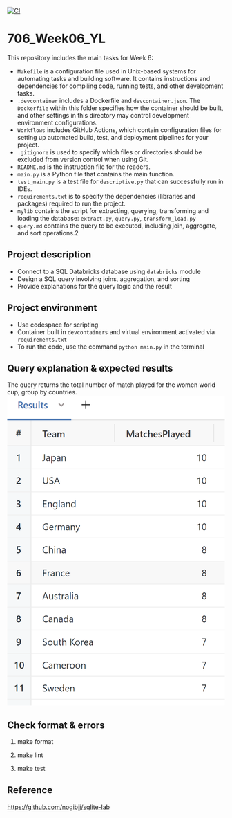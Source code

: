 [![CI](https://github.com/nogibjj/706_Week01_YL/actions/workflows/cicd.yml/badge.svg)](https://github.com/nogibjj/706_Week01_YL/actions/workflows/cicd.yml)

# 706_Week06_YL

This repository includes the main tasks for Week 6:

* `Makefile` is a configuration file used in Unix-based systems for automating tasks and building software. It contains instructions and dependencies for compiling code, running tests, and other development tasks.
* `.devcontainer` includes a Dockerfile and `devcontainer.json`. The `Dockerfile` within this folder specifies how the container should be built, and other settings in this directory may control development environment configurations.
* `Workflows` includes GitHub Actions, which contain configuration files for setting up automated build, test, and deployment pipelines for your project.
* `.gitignore` is used to specify which files or directories should be excluded from version control when using Git.
* `README.md` is the instruction file for the readers.
* `main.py` is a Python file that contains the main function.
* `test_main.py`  is a test file for `descriptive.py` that can successfully run in IDEs.
* `requirements.txt` is to specify the dependencies (libraries and packages) required to run the project.
* `mylib` contains the script for extracting, querying, transforming and loading the database: `extract.py`, `query.py`, `transform_load.py`
* `query.md` contains the query to be executed, including join, aggregate, and sort operations.2

## Project description

* Connect to a SQL Databricks database using `databricks` module
* Design a SQL query involving joins, aggregation, and sorting
* Provide explanations for the query logic and the result

## Project environment

* Use codespace for scripting
* Container built in `devcontainers` and virtual environment activated via `requirements.txt`
* To run the code, use the command `python main.py` in the terminal

## Query explanation & expected results

The query returns the total number of match played for the women world cup, group by countries.
![Alt text](figures/res.png)

## Check format & errors

1. make format

2. make lint

3. make test

## Reference

https://github.com/nogibjj/sqlite-lab